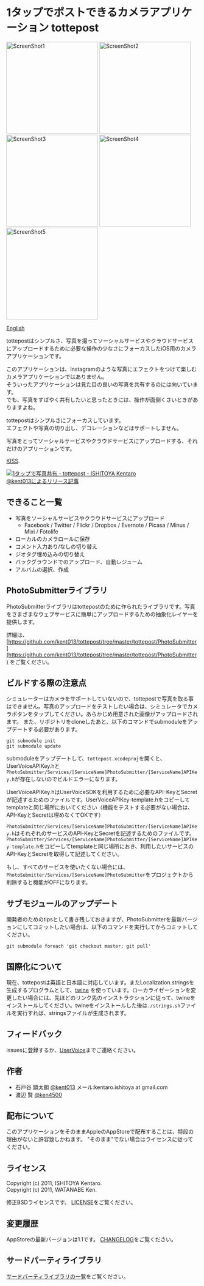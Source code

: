 1タップでポストできるカメラアプリケーション tottepost
=========================================
<img src="http://github.com/kent013/tottepost/raw/master/AppStore/screenshot1.png"
 alt="ScreenShot1" title="ScreenShot1" height = 240 /> 
<img src="http://github.com/kent013/tottepost/raw/master/AppStore/screenshot2_ja.png"
 alt="ScreenShot2" title="ScreenShot2" height = 240 />
<img src="http://github.com/kent013/tottepost/raw/master/AppStore/screenshot3_ja.png"
 alt="ScreenShot3" title="ScreenShot3" height = 240 >
<img src="http://github.com/kent013/tottepost/raw/master/AppStore/screenshot4_ja.png"
 alt="ScreenShot4" title="ScreenShot4" height = 240 />
<img src="http://github.com/kent013/tottepost/raw/master/AppStore/screenshot5_ja.png"
 alt="ScreenShot5" title="ScreenShot5" height = 240 />

[English](https://github.com/kent013/tottepost/blob/master/README.md)

tottepostはシンプルさ、写真を撮ってソーシャルサービスやクラウドサービスにアップロードするために必要な操作の少なさにフォーカスしたiOS用のカメラアプリケーションです。

このアプリケーションは、Instagramのような写真にエフェクトをつけて楽しむカメラアプリケーションではありません。  
そういったアプリケーションは見た目の良いの写真を共有するのには向いています。  
でも、写真をすばやく共有したいと思ったときには、操作が面倒くさいときがありますよね。

tottepostはシンプルさにフォーカスしています。  
エフェクトや写真の切り出し、デコレーションなどはサポートしません。

写真をとってソーシャルサービスやクラウドサービスにアップロードする、それだけのアプリーションです。

[KISS](http://en.wikipedia.org/wiki/KISS_principle).

<a href="http://itunes.apple.com/jp/app/1tappude-xie-zhen-gong-you/id498769617?mt=8&uo=4" target="itunes_store"><img src="http://r.mzstatic.com/images/web/linkmaker/badge_appstore-lrg.gif" alt="1タップで写真共有 - tottepost - ISHITOYA Kentaro" style="border: 0;"/></a>  
[@kent013によるリリース記事](http://d.hatena.ne.jp/kent013/20120211/1328939226)

できること一覧
------------------------------------
 * 写真をソーシャルサービスやクラウドサービスにアップロード
   * Facebook / Twitter / Flickr / Dropbox / Evernote / Picasa / Minus / Mixi / Fotolife
 * ローカルのカメラロールに保存
 * コメント入力あり/なしの切り替え
 * ジオタグ埋め込みの切り替え
 * バックグラウンドでのアップロード、自動レジューム
 * アルバムの選択、作成

PhotoSubmitterライブラリ
------------------------------------
PhotoSubmitterライブラリはtottepostのために作られたライブラリです。写真をさまざまなウェブサービスに簡単にアップロードするための抽象化レイヤーを提供します。

詳細は、[https://github.com/kent013/tottepost/tree/master/tottepost/PhotoSubmitter](https://github.com/kent013/tottepost/tree/master/tottepost/PhotoSubmitter) をご覧ください。

ビルドする際の注意点
------------------------------------
シミュレーターはカメラをサポートしていないので、tottepostで写真を取る事はできません。写真のアップロードをテストしたい場合は、シミュレータでカメラボタンをタップしてください。あらかじめ用意された画像がアップロードされます。
また、リポジトリをcloneしたあと、以下のコマンドでsubmoduleをアップデートする必要があります。
```
git submodule init
git submodule update
```
submoduleをアップデートして、`tottepost.xcodeproj`を開くと、UserVoiceAPIKey.hと`PhotoSubmitter/Services/[ServiceName]PhotoSubmitter/[ServiceName]APIKey.h`が存在しないのでビルドエラーになります。

UserVoiceAPIKey.hはUserVoiceSDKを利用するために必要なAPI-KeyとSecretが記述するためのファイルです。UserVoiceAPIKey-template.hをコピーしてtemplateと同じ場所においてください（機能をテストする必要がない場合は、API-KeyとSecretは埋めなくてOKです）

`PhotoSubmitter/Services/[ServiceName]PhotoSubmitter/[ServiceName]APIKey.h`はそれぞれのサービスのAPI-KeyとSecretを記述するためのファイルです。`PhotoSubmitter/Services/[ServiceName]PhotoSubmitter/[ServiceName]APIKey-template.h`をコピーしてtemplateと同じ場所におき、利用したいサービスのAPI-KeyとSecretを取得して記述してください。

もし、すべてのサービスを使いたくない場合には、`PhotoSubmitter/Services/[ServiceName]PhotoSubmitter`をプロジェクトから削除すると機能がOFFになります。

サブモジュールのアップデート
------------------------------------------------
開発者のためのtipsとして書き残しておきますが、PhotoSubmitterを最新バージョンにしてコミットしたい場合は、以下のコマンドを実行してからコミットしてください。
```
git submodule foreach 'git checkout master; git pull'
```


国際化について
------------------------------------
現在、tottepostは英語と日本語に対応しています。またLocalization.stringsを生成するプログラムとして、[twine](https://github.com/mobiata/twine) を使っています。ローカライゼーションを変更したい場合には、先ほどのリンク先のインストラクションに従って、twineをインストールしてください。twineをインストールした後は`./strings.sh`ファイルを実行すれば、stringsファイルが生成されます。


フィードバック
---------------------------------------------------------
issuesに登録するか、[UserVoice](http://tottepost.uservoice.com/)までご連絡ください。

作者
------------------------------------
 * 石戸谷 顕太朗 [@kent013](http://twitter.com/kent013) メール:kentaro.ishitoya at gmail.com
 * 渡辺 賢 [@ken4500](http://twitter.com/ken4500)

配布について
------------------------------------
このアプリケーションをそのままAppleのAppStoreで配布することは、特段の理由がないと許容致しかねます。
"そのまま"でない場合はライセンスに従ってください。

ライセンス
------------------------------------
Copyright (c) 2011, ISHITOYA Kentaro.  
Copyright (c) 2011, WATANABE Ken.  

修正BSDライセンスです。 [LICENSE](https://github.com/kent013/tottepost/blob/master/LICENSE)をご覧ください。

変更履歴
------------------------------------
AppStoreの最新バージョンは1.1です。
[CHANGELOG](https://github.com/kent013/tottepost/blob/master/CHANGELOG.md)をご覧ください。

サードパーティライブラリ
------------------------------------
[サードパーティライブラリの一覧](https://github.com/kent013/tottepost/blob/master/3RDPARTY.md)をご覧ください。